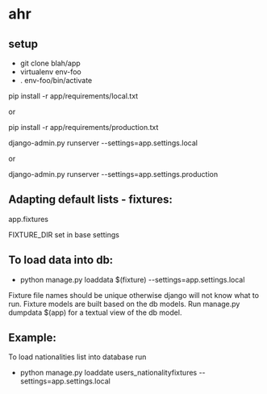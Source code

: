 
# ahr

## setup

- git clone blah/app
- virtualenv env-foo
- . env-foo/bin/activate

pip install -r app/requirements/local.txt

 or 

pip install -r app/requirements/production.txt

django-admin.py runserver --settings=app.settings.local

 or 

django-admin.py runserver --settings=app.settings.production

## Adapting default lists - fixtures:

app.fixtures

FIXTURE_DIR set in base settings

## To load data into db:

 - python manage.py loaddata $(fixture) --settings=app.settings.local

Fixture file names should be unique otherwise django will not know what to run.
Fixture models are built based on the db models.
Run manage.py dumpdata $(app) for a textual view of the db model.

## Example:

To load nationalities list into database run

 - python manage.py loaddate users_nationalityfixtures --settings=app.settings.local


